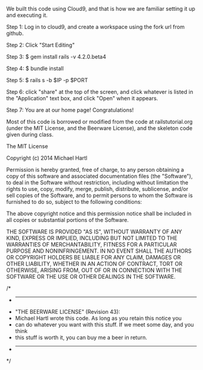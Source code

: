 We built this code using Cloud9, and that is how we are familiar setting it up and executing it.

Step 1: Log in to cloud9, and create a workspace using the fork url from github.

Step 2: Click "Start Editing"

Step 3: $ gem install rails -v 4.2.0.beta4

Step 4: $ bundle install

Step 5: $ rails s -b $IP -p $PORT

Step 6: click "share" at the top of the screen, and click whatever is listed in the 
        "Application" text box, and click "Open" when it appears.

Step 7: You are at our home page! Congratulations!













Most of this code is borrowed or modified from the code at railstutorial.org 
(under the MIT License, and the Beerware License), and the skeleton code given during class.

The MIT License

Copyright (c) 2014 Michael Hartl

Permission is hereby granted, free of charge, to any person obtaining a copy
of this software and associated documentation files (the "Software"), to deal
in the Software without restriction, including without limitation the rights
to use, copy, modify, merge, publish, distribute, sublicense, and/or sell
copies of the Software, and to permit persons to whom the Software is
furnished to do so, subject to the following conditions:

The above copyright notice and this permission notice shall be included in
all copies or substantial portions of the Software.

THE SOFTWARE IS PROVIDED "AS IS", WITHOUT WARRANTY OF ANY KIND, EXPRESS OR
IMPLIED, INCLUDING BUT NOT LIMITED TO THE WARRANTIES OF MERCHANTABILITY,
FITNESS FOR A PARTICULAR PURPOSE AND NONINFRINGEMENT.  IN NO EVENT SHALL THE
AUTHORS OR COPYRIGHT HOLDERS BE LIABLE FOR ANY CLAIM, DAMAGES OR OTHER
LIABILITY, WHETHER IN AN ACTION OF CONTRACT, TORT OR OTHERWISE, ARISING FROM,
OUT OF OR IN CONNECTION WITH THE SOFTWARE OR THE USE OR OTHER DEALINGS IN
THE SOFTWARE.

/*
 * ----------------------------------------------------------------------------
 * "THE BEERWARE LICENSE" (Revision 43):
 * Michael Hartl wrote this code. As long as you retain this notice you
 * can do whatever you want with this stuff. If we meet some day, and you think
 * this stuff is worth it, you can buy me a beer in return.
 * ----------------------------------------------------------------------------
 */